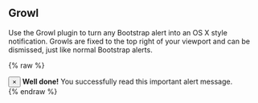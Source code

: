 ## Growl

Use the Growl plugin to turn any Bootstrap alert into an OS X style notification. Growls are fixed to the top right of your viewport and can be dismissed, just like normal Bootstrap alerts.

{% raw %}
<div class="growl growl-static">
  <div class="alert alert-dark alert-dismissable" role="alert">
    <button type="button" class="close" data-dismiss="alert" aria-label="Close">
      <span aria-hidden="true">×</span>
    </button>
    <strong>Well done!</strong> You successfully read this important alert message.
  </div>
</div>
{% endraw %}

